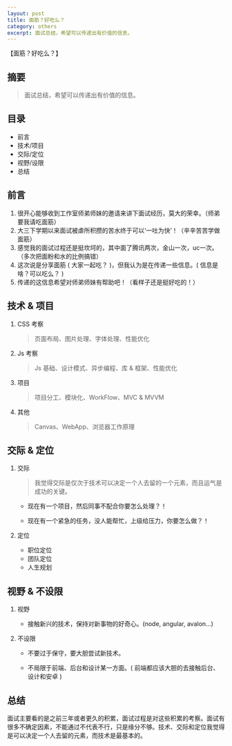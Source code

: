 ```yaml
---
layout: post
title: 面筋？好吃么？
category: others
excerpt: 面试总结，希望可以传递出有价值的信息。
---
```


【面筋？好吃么？】

## 摘要

> 面试总结，希望可以传递出有价值的信息。 

## 目录

- 前言
- 技术/项目
- 交际/定位
- 视野/设限
- 总结

## 前言

1. 很开心能够收到工作室师弟师妹的邀请来讲下面试经历，莫大的荣幸。（师弟要我请吃面筋）
2. 大三下学期以来面试被虐所积攒的苦水终于可以‘一吐为快’！（辛辛苦苦学做面筋）
3. 感觉我的面试过程还是挺坎坷的，其中面了腾讯两次，金山一次，uc一次。（多次把面粉和水的比例搞错）
4. 这次说是分享面筋 ( 大家一起吃？ )，但我认为是在传递一些信息。( 信息是啥？可以吃么？ )
5. 传递的这信息希望对师弟师妹有帮助吧！（看样子还是挺好吃的！）

## 技术 & 项目

1. CSS 考察

    > 页面布局、图片处理、字体处理、性能优化

2. Js 考察

    > Js 基础、设计模式、异步编程、库 & 框架、性能优化

3. 项目

    > 项目分工、模块化、WorkFlow、MVC & MVVM

4. 其他

    > Canvas、WebApp、浏览器工作原理 

## 交际 & 定位

1. 交际

    > 我觉得交际是仅次于技术可以决定一个人去留的一个元素，而且运气是成功的关键。

    - 现在有一个项目，然后同事不配合你要怎么处理？！

    - 现在有一个紧急的任务，没人能帮忙，上级给压力，你要怎么做？！

2. 定位

    - 职位定位
    - 团队定位
    - 人生规划

## 视野 & 不设限

1. 视野

   - 接触新兴的技术，保持对新事物的好奇心。(node, angular, avalon...)


2. 不设限

   - 不要过于保守，要大胆尝试新技术。


   - 不局限于前端、后台和设计某一方面。( 前端都应该大胆的去接触后台、设计和安卓 )  

## 总结

面试主要看的是之前三年或者更久的积累，面试过程是对这些积累的考察。面试有很多不确定因素，不能通过不代表不行，只是缘分不够。技术、交际和定位我觉得是可以决定一个人去留的元素，而技术是最基本的。